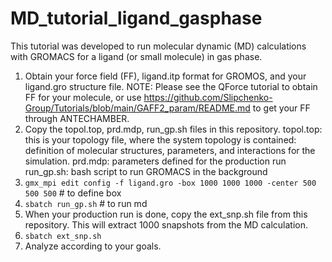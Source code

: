 # MD_tutorial_ligand_gasphase
This tutorial was developed to run molecular dynamic (MD) calculations with GROMACS for a ligand (or small molecule) in gas phase.

1. Obtain your force field (FF), ligand.itp format for GROMOS, and your ligand.gro structure file.
   NOTE: Please see the QForce tutorial to obtain FF for your molecule, or use https://github.com/Slipchenko-Group/Tutorials/blob/main/GAFF2_param/README.md to get your FF through ANTECHAMBER.
2. Copy the topol.top, prd.mdp, run_gp.sh files in this repository.
   topol.top: this is your topology file, where the system topology is contained: definition of molecular structures, parameters, and interactions for the simulation.
   prd.mdp: parameters defined for the production run
   run_gp.sh: bash script to run GROMACS in the background
3. ``` gmx_mpi edit config -f ligand.gro -box 1000 1000 1000 -center 500 500 500 ``` # to define box
4. ``` sbatch run_gp.sh ```  # to run md
5. When your production run is done, copy the ext_snp.sh file from this repository. This will extract 1000 snapshots from the MD calculation.
6. ``` sbatch ext_snp.sh ```
7. Analyze according to your goals.
